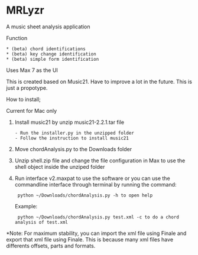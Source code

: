 MRLyzr
======

A music sheet analysis application


Function


	* (beta) chord identifications
	* (beta) key change identification
	* (beta) simple form identification

Uses Max 7 as the UI

This is created based on Music21. Have to improve a lot in the future. This is just a propotype.



How to install;

Current for Mac only

1. Install music21 by unzip music21-2.2.1.tar file

   	   - Run the installer.py in the unzipped folder
	   - Follow the instruction to install music21
2. Move chordAnalysis.py to the Downloads folder
3. Unzip shell.zip file and change the file configuration in Max to use the shell object inside the unziped folder
4. Run interface v2.maxpat to use the software or you can use the commandline interface through terminal by running the command:

		python ~/Downloads/chordAnalysis.py -h to open help

   Example:

		python ~/Downloads/chordAnalysis.py test.xml -c to do a chord analysis of test.xml


*Note: For maximum stability, you can import the xml file using Finale and export that xml file using Finale. This is because many xml files have differents offsets, parts and formats.